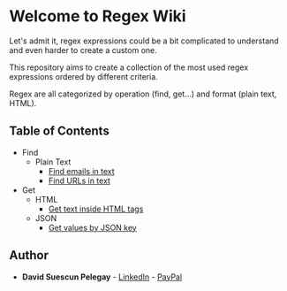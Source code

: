 # Welcome to Regex Wiki

Let's admit it, regex expressions could be a bit complicated to understand and even harder to create a custom one.

This repository aims to create a collection of the most used regex expressions ordered by different criteria.

Regex are all categorized by operation (find, get...) and format (plain text, HTML).

## Table of Contents

* Find
    * Plain Text
        * [Find emails in text](/src/find/plain-text/FindEmailsInText.md)
        * [Find URLs in text](/src/find/plain-text/FindURLsInText.md)
* Get
    * HTML
        * [Get text inside HTML tags](/src/get/html/GetTextInsideTagsInHtml.md)
    * JSON
        * [Get values by JSON key](/src/get/json/GetValuesByJsonKey.md)

## Author

* **David Suescun Pelegay** - [LinkedIn](https://www.linkedin.com/in/DavidSuescunPelegay) - [PayPal](https://www.paypal.me/DavidSuescunPelegay)
